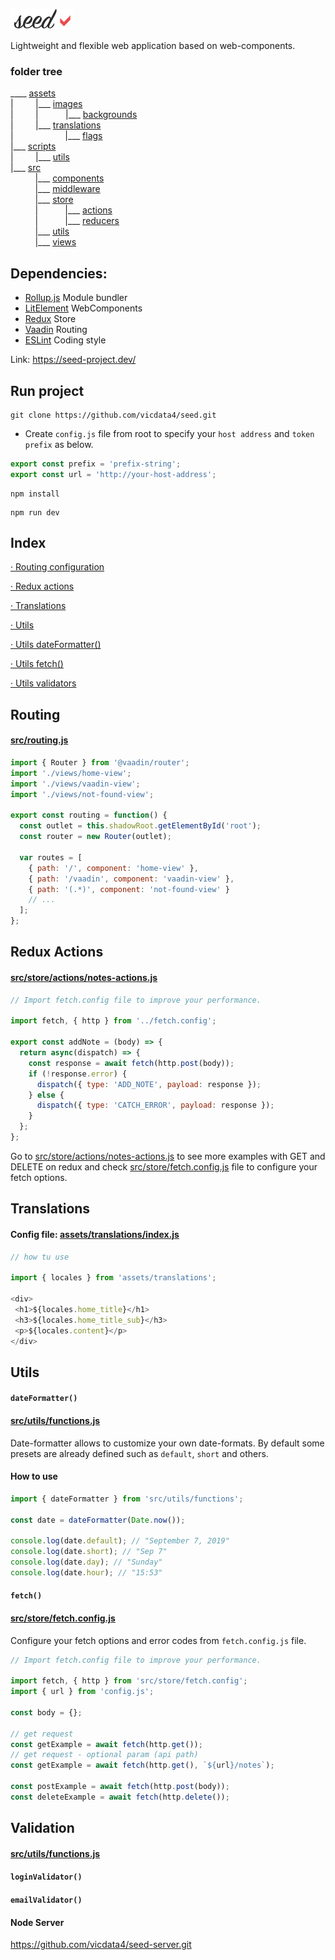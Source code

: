 ![](assets/logo_md.png?v=4&s=100)

Lightweight and flexible web application based on web-components.

### folder tree

____ [assets](https://github.com/vicdata4/seed-project/tree/master/assets)\
|&nbsp;&nbsp;&nbsp;&nbsp;&nbsp;&nbsp;&nbsp;&nbsp;
|___  [images](https://github.com/vicdata4/seed-project/tree/master/assets/images)\
|&nbsp;&nbsp;&nbsp;&nbsp;&nbsp;&nbsp;&nbsp;&nbsp;&nbsp;|&nbsp;&nbsp;&nbsp;&nbsp;&nbsp;&nbsp;&nbsp;&nbsp;&nbsp;&nbsp;
|___ [backgrounds](https://github.com/vicdata4/seed-project/tree/master/assets/images/backgrounds)\
|&nbsp;&nbsp;&nbsp;&nbsp;&nbsp;&nbsp;&nbsp;&nbsp;
|___  [translations](https://github.com/vicdata4/seed-project/tree/master/assets/translations)\
|&nbsp;&nbsp;&nbsp;&nbsp;&nbsp;&nbsp; &nbsp;&nbsp;&nbsp;&nbsp;&nbsp;&nbsp;&nbsp;&nbsp;&nbsp;&nbsp;&nbsp;&nbsp;&nbsp;
|___ [flags](https://github.com/vicdata4/seed-project/tree/master/assets/translations/flags)\
|___ [scripts](https://github.com/vicdata4/seed-project/tree/master/scripts)\
|&nbsp;&nbsp;&nbsp;&nbsp;&nbsp;&nbsp;&nbsp;&nbsp;
|___  [utils](https://github.com/vicdata4/seed-project/tree/master/scripts/utils)\
|___ [src](https://github.com/vicdata4/seed-project/tree/master/src)\
&nbsp;&nbsp;&nbsp;&nbsp;&nbsp;&nbsp;&nbsp;&nbsp;&nbsp;
|___  [components](https://github.com/vicdata4/seed-project/tree/master/src/components)\
&nbsp;&nbsp;&nbsp;&nbsp;&nbsp;&nbsp;&nbsp;&nbsp;&nbsp;
|___  [middleware](https://github.com/vicdata4/seed/tree/master/src/middleware)\
&nbsp;&nbsp;&nbsp;&nbsp;&nbsp;&nbsp;&nbsp;&nbsp;&nbsp;
|___ [store](https://github.com/vicdata4/seed-project/tree/master/src/store)\
&nbsp;&nbsp;&nbsp;&nbsp;&nbsp;&nbsp;&nbsp;&nbsp;&nbsp; |&nbsp;&nbsp;&nbsp;&nbsp;&nbsp;&nbsp;&nbsp;&nbsp;&nbsp;&nbsp;
|___ [actions](https://github.com/vicdata4/seed-project/tree/master/src/store/actions)\
&nbsp;&nbsp;&nbsp;&nbsp;&nbsp;&nbsp;&nbsp;&nbsp;&nbsp; |&nbsp;&nbsp;&nbsp;&nbsp;&nbsp;&nbsp;&nbsp;&nbsp;&nbsp;&nbsp;
|___ [reducers](https://github.com/vicdata4/seed-project/tree/master/src/store/reducers)\
&nbsp;&nbsp;&nbsp;&nbsp;&nbsp;&nbsp;&nbsp;&nbsp;&nbsp;
|___ [utils](https://github.com/vicdata4/seed-project/tree/master/src/utils)\
&nbsp;&nbsp;&nbsp;&nbsp;&nbsp;&nbsp;&nbsp;&nbsp;&nbsp;
|___ [views](https://github.com/vicdata4/seed-project/tree/master/src/views)

## Dependencies:
- [Rollup.js](https://rollupjs.org) Module bundler
- [LitElement](https://lit-element.polymer-project.org) WebComponents
- [Redux](https://redux.js.org) Store
- [Vaadin](https://www.npmjs.com/package/@vaadin/router) Routing
- [ESLint](https://eslint.org) Coding style

Link: https://seed-project.dev/

## Run project

```
git clone https://github.com/vicdata4/seed.git
```

 * Create `config.js` file from root to specify your `host address` and `token prefix` as below.

```js
export const prefix = 'prefix-string';
export const url = 'http://your-host-address';
```

```
npm install
```

```
npm run dev
```

## Index

[· Routing configuration](#routing)

[· Redux actions](#redux-actions)

[· Translations](#translations)

[· Utils](#utils)

[· Utils dateFormatter()](#dateFormatter)

[· Utils fetch()](#fetch)

[· Utils validators](#validation)

## Routing

#### [src/routing.js](https://github.com/vicdata4/seed/blob/master/src/routing.js)

```js
import { Router } from '@vaadin/router';
import './views/home-view';
import './views/vaadin-view';
import './views/not-found-view';

export const routing = function() {
  const outlet = this.shadowRoot.getElementById('root');
  const router = new Router(outlet);

  var routes = [
    { path: '/', component: 'home-view' },
    { path: '/vaadin', component: 'vaadin-view' },
    { path: '(.*)', component: 'not-found-view' }
    // ...
  ];
};
```


## Redux Actions

#### [src/store/actions/notes-actions.js](https://github.com/vicdata4/seed/blob/master/src/store/actions/notes-actions.js)

```js
// Import fetch.config file to improve your performance.

import fetch, { http } from '../fetch.config';

export const addNote = (body) => {
  return async(dispatch) => {
    const response = await fetch(http.post(body));
    if (!response.error) {
      dispatch({ type: 'ADD_NOTE', payload: response });
    } else {
      dispatch({ type: 'CATCH_ERROR', payload: response });
    }
  };
};
```

Go to [src/store/actions/notes-actions.js](https://github.com/vicdata4/seed/blob/master/src/store/actions/notes-actions.js) to see more examples with GET and DELETE on redux and check [src/store/fetch.config.js](https://github.com/vicdata4/seed/blob/master/src/store/fetch.config.js) file to configure your fetch options.

## Translations

#### Config file: [assets/translations/index.js](https://github.com/vicdata4/seed/blob/master/assets/translations/index.js)

 ```js
 // how tu use

import { locales } from 'assets/translations';

<div>
  <h1>${locales.home_title}</h1>
  <h3>${locales.home_title_sub}</h3>
  <p>${locales.content}</p>
</div>
 ```

## Utils

#### `dateFormatter()` 
#### [src/utils/functions.js](https://github.com/vicdata4/seed/blob/master/src/utils/functions.js)

Date-formatter allows to customize your own date-formats.
By default some presets are already defined such as `default`, `short` and others.

#### How to use

 ```js
import { dateFormatter } from 'src/utils/functions';

const date = dateFormatter(Date.now());

console.log(date.default); // "September 7, 2019"
console.log(date.short); // "Sep 7"
console.log(date.day); // "Sunday"
console.log(date.hour); // "15:53"
 ```

#### `fetch()` 
#### [src/store/fetch.config.js](https://github.com/vicdata4/seed/blob/master/src/store/fetch.config.js)
Configure your fetch options and error codes from `fetch.config.js` file.


```js
// Import fetch.config file to improve your performance.

import fetch, { http } from 'src/store/fetch.config';
import { url } from 'config.js';

const body = {};

// get request 
const getExample = await fetch(http.get());
// get request - optional param (api path)
const getExample = await fetch(http.get(), `${url}/notes`);

const postExample = await fetch(http.post(body));
const deleteExample = await fetch(http.delete());
```

## Validation

#### [src/utils/functions.js](https://github.com/vicdata4/seed/blob/master/src/utils/functions.js)

#### `loginValidator()` 
#### `emailValidator()` 


#### Node Server

https://github.com/vicdata4/seed-server.git






